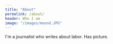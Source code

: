 ```yaml
---
title: "About"
permalink: /about/
header: Who I am
image: "/images/mound.JPG"
---
```



I'm a journalist who writes about labor. Has picture.
